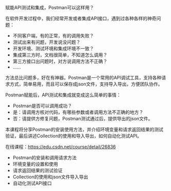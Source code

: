 赋能API测试和集成，Postman可以这样用？

在软件开发过程中，我们经常开发或者集成API接口，遇到过各种各样的神奇问题：
- 不同客户端，有的正常，有的调用失败？
- 测试出来有问题，开发说没问题？
- 开发环境、测试环境和集成环境不一致？
- 集成第三方时，文档很简单，不知道怎么调用？
- 第三方接口出问题时，对方说调用方法不正确？
- ......

方法总比问题多，好在有神器。Postman是一个常用的API调试工具，支持各种请求方式，简单易用，而且可以保存成json文件，支持导入导出，方便团队协作。

Postman赋能后，API测试和集成就变成这么简单的事情：
- Postman是否可以调用成功？
- 是：请调用方核对代码，有哪些参数或者调用方法不正确的地方？
- 否：请提供方修复问题，Postman测试通过后，提供导出的json文件。

本课程将分享Postman的安装使用方法，并介绍环境变量和请求返回结果的测试验证，最后讲述Collection的使用和导入导出，如何自动化测试API。

在线课程：https://edu.csdn.net/course/detail/26836
- Postman的安装和调用请求方法
- 环境变量的设置和使用
- 请求返回结果的测试验证
- Collection的使用和json文件导入导出
- 自动化测试API接口
